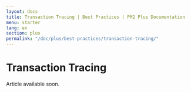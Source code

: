 ```yaml
---
layout: docs
title: Transaction Tracing | Best Practices | PM2 Plus Documentation
menu: starter
lang: en
section: plus
permalink: "/doc/plus/best-practices/transaction-tracing/"
---
```


# Transaction Tracing

Article available soon.



